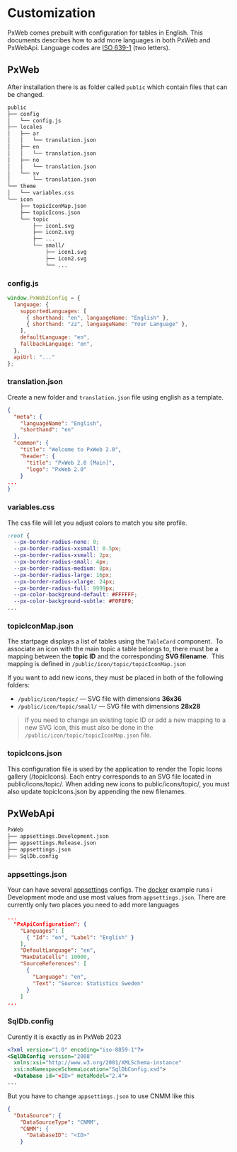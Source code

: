 # Customization

PxWeb comes prebuilt with configuration for tables in English.
This documents describes how to add more languages in both PxWeb and PxWebApi.
Language codes are [ISO 639-1](https://en.wikipedia.org/wiki/ISO_639-1) (two letters).

## PxWeb

After installation there is as folder called `public` which contain files that
can be changed.

```sh
public
├── config
│   └── config.js
├── locales
│   ├── ar
│   │   └── translation.json
│   ├── en
│   │   └── translation.json
│   ├── no
│   │   └── translation.json
│   └── sv
│       └── translation.json
└── theme
│   └── variables.css
└── icon
    ├── topicIconMap.json
    ├── topicIcons.json
    └── topic
        ├── icon1.svg
        ├── icon2.svg
        ├── ...
        └── small/
            ├── icon1.svg
            ├── icon2.svg
            └── ...
```

### config.js

``` javascript
window.PxWeb2Config = {
  language: {
    supportedLanguages: [
      { shorthand: "en", languageName: "English" },
      { shorthand: "zz", languageName: "Your Language" },
    ],
    defaultLanguage: "en",
    fallbackLanguage: "en",
  },
  apiUrl: "..."
};
```

### translation.json

Create a new folder and `translation.json` file using english as a template.

``` json
{
  "meta": {
    "languageName": "English",
    "shorthand": "en"
  },
  "common": {
    "title": "Welcome to PxWeb 2.0",
    "header": {
      "title": "PxWeb 2.0 [Main]",
      "logo": "PxWeb 2.0"
    }
...
}
```

### variables.css

The css file will let you adjust colors to match you site profile.

``` css
:root {
  --px-border-radius-none: 0;
  --px-border-radius-xxsmall: 0.5px;
  --px-border-radius-xsmall: 2px;
  --px-border-radius-small: 4px;
  --px-border-radius-medium: 8px;
  --px-border-radius-large: 16px;
  --px-border-radius-xlarge: 24px;
  --px-border-radius-full: 9999px;
  --px-color-background-default: #FFFFFF;
  --px-color-background-subtle: #F0F8F9;
...
```

### topicIconMap.json

The startpage displays a list of tables using the `TableCard` component.  
To associate an icon with the main topic a table belongs to, there must be a mapping between the **topic ID** and the corresponding **SVG filename**.  
This mapping is defined in `/public/icon/topic/topicIconMap.json`

If you want to add new icons, they must be placed in both of the following folders:

- `/public/icon/topic/` — SVG file with dimensions **36x36**
- `/public/icon/topic/small/` — SVG file with dimensions **28x28**

> If you need to change an existing topic ID or add a new mapping to a new SVG icon, this must also be done in the `/public/icon/topic/topicIconMap.json` file.

### topicIcons.json

This configuration file is used by the application to render the Topic Icons gallery (/topicIcons).
Each entry corresponds to an SVG file located in public/icons/topic/.
When adding new icons to public/icons/topic/, you must also update topicIcons.json by appending the new filenames.

## PxWebApi

``` sh
PxWeb
├── appsettings.Development.json
├── appsettings.Release.json
├── appsettings.json
├── SqlDb.config
```

### appsettings.json

Your can have several [appsettings](https://learn.microsoft.com/en-us/aspnet/core/fundamentals/configuration/)
configs. The [docker](docker.md) example runs i Development mode and use most
values from `appsettings.json`. There are currently only two places you need to
add more languages

``` json
...
  "PxApiConfiguration": {
    "Languages": [
      { "Id": "en", "Label": "English" }
    ],
    "DefaultLanguage": "en",
    "MaxDataCells": 10000,
    "SourceReferences": [
      {
        "Language": "en",
        "Text": "Source: Statistics Sweden"
      }
    ]
...
```

### SqlDb.config

Curently it is exactly as in PxWeb 2023

``` xml
<?xml version="1.0" encoding="iso-8859-1"?>
<SqlDbConfig version="2008"
  xmlns:xsi="http://www.w3.org/2001/XMLSchema-instance"
  xsi:noNamespaceSchemaLocation="SqlDbConfig.xsd">
  <Database id="<ID>" metaModel="2.4">
...
```

But you have to change `appsettings.json` to use CNMM like this

``` json
{
  "DataSource": {
    "DataSourceType": "CNMM",
    "CNMM": {
      "DatabaseID": "<ID>"
    }
```
